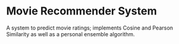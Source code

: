 # Movie Recommender System

A system to predict movie ratings; implements Cosine and Pearson Similarity
as well as a personal ensemble algorithm.  
